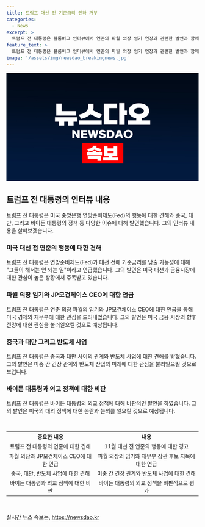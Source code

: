```yaml
---
title: 트럼프 대선 전 기준금리 인하 거부
categories:
  - News
excerpt: >
  트럼프 전 대통령은 블룸버그 인터뷰에서 연준의 파월 의장 임기 연장과 관련한 발언과 함께, 대만과의 관련 문제를 놓고 발언했다. 그는 연준이 대선 전에 기준금리를 인하하지 말아야 한다고 주장했으며, 대만에 대한 방위비와 반도체 사업을 언급하며 중국에 대한 비판과 외교 정책을 비난했다. 트럼프 전 대통령의 발언은 연준과 대만, 중국, 대외 정책 등에 관한 내용을 담고 있다.
feature_text: >
  트럼프 전 대통령은 블룸버그 인터뷰에서 연준의 파월 의장 임기 연장과 관련한 발언과 함께, 대만과의 관련 문제를 놓고 발언했다. 그는 연준이 대선 전에 기준금리를 인하하지 말아야 한다고 주장했으며, 대만에 대한 방위비와 반도체 사업을 언급하며 중국에 대한 비판과 외교 정책을 비난했다. 트럼프 전 대통령의 발언은 연준과 대만, 중국, 대외 정책 등에 관한 내용을 담고 있다.
image: '/assets/img/newsdao_breakingnews.jpg'
---
```


<p><img src="/assets/img/newsdao_breakingnews.jpg" alt="bookingtag 속보" /></p>

<h2 data-ke-size="size26">트럼프 전 대통령의 인터뷰 내용</h2>

<p data-ke-size="size16">트럼프 전 대통령은 미국 중앙은행 연방준비제도(Fed)의 행동에 대한 견해와 중국, 대만, 그리고 바이든 대통령의 정책 등 다양한 이슈에 대해 발언했습니다. 그의 인터뷰 내용을 살펴보겠습니다.</p>

<h3>미국 대선 전 연준의 행동에 대한 견해</h3>

<p data-ke-size="size16">트럼프 전 대통령은 연방준비제도(Fed)가 대선 전에 기준금리를 낮출 가능성에 대해 "그들이 해서는 안 되는 일"이라고 언급했습니다. 그의 발언은 미국 대선과 금융시장에 대한 관심이 높은 상황에서 주목받고 있습니다.</p>

<h3>파월 의장 임기와 JP모건체이스 CEO에 대한 언급</h3>

<p data-ke-size="size16">트럼프 전 대통령은 연준 의장 파월의 임기와 JP모건체이스 CEO에 대한 언급을 통해 미국 경제와 재무부에 대한 관심을 드러내었습니다. 그의 발언은 미국 금융 시장의 향후 전망에 대한 관심을 불러일으킬 것으로 예상됩니다.</p>

<h3>중국과 대만 그리고 반도체 사업</h3>

<p data-ke-size="size16">트럼프 전 대통령은 중국과 대만 사이의 관계와 반도체 사업에 대한 견해를 밝혔습니다. 그의 발언은 미중 간 긴장 관계와 반도체 산업의 미래에 대한 관심을 불러일으킬 것으로 보입니다.</p>

<h3>바이든 대통령과 외교 정책에 대한 비판</h3>

<p data-ke-size="size16">트럼프 전 대통령은 바이든 대통령의 외교 정책에 대해 비판적인 발언을 하였습니다. 그의 발언은 미국의 대외 정책에 대한 논란과 논의를 일으킬 것으로 예상됩니다.</p>

<p data-ke-size="size16">&nbsp;</p>

<table>
   <tbody>
      <tr>
         <td style="text-align: center;"><b>중요한 내용</b></td>
         <td style="text-align: center;"><b>내용</b></td>
      </tr>
      <tr>
         <td style="text-align: center;">트럼프 전 대통령의 연준에 대한 견해</td>
         <td style="text-align: center;">11월 대선 전 연준의 행동에 대한 경고</td>
      </tr>
      <tr>
         <td style="text-align: center;">파월 의장과 JP모건체이스 CEO에 대한 언급</td>
         <td style="text-align: center;">파월 의장의 임기와 재무부 장관 후보 지목에 대한 언급</td>
      </tr>
      <tr>
         <td style="text-align: center;">중국, 대만, 반도체 사업에 대한 견해</td>
         <td style="text-align: center;">미중 간 긴장 관계와 반도체 사업에 대한 견해</td>
      </tr>
      <tr>
         <td style="text-align: center;">바이든 대통령과 외교 정책에 대한 비판</td>
         <td style="text-align: center;">바이든 대통령의 외교 정책을 비판적으로 평가</td>
      </tr>
   </tbody>
</table>

<p data-ke-size="size16">&nbsp;</p>
실시간 뉴스 속보는, <a href="https://newsdao.kr" rel="dofollow">https://newsdao.kr</a>


